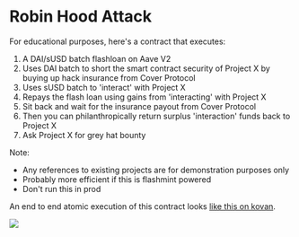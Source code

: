 # Robin Hood Attack

For educational purposes, here's a contract that executes:

1. A DAI/sUSD batch flashloan on Aave V2
2. Uses DAI batch to short the smart contract security of Project X by buying up hack insurance from Cover Protocol
3. Uses sUSD batch to 'interact' with Project X
4. Repays the flash loan using gains from 'interacting' with Project X
5. Sit back and wait for the insurance payout from Cover Protocol
6. Then you can philanthropically return surplus 'interaction' funds back to Project X
7. Ask Project X for grey hat bounty

Note:
- Any references to existing projects are for demonstration purposes only
- Probably more efficient if this is flashmint powered
- Don't run this in prod

An end to end atomic execution of this contract looks [like this on kovan](https://kovan.etherscan.io/tx/0xf82fbf1a79c12175aecf904422df35c430d5c12e71b4a44c0536c6d614a8ec4f).

![](https://github.com/fifikobayashi/Robin-Hood-Attack/blob/main/execution.PNG)
